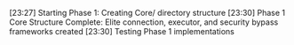 
[23:27] Starting Phase 1: Creating Core/ directory structure
[23:30] Phase 1 Core Structure Complete: Elite connection, executor, and security bypass frameworks created
[23:30] Testing Phase 1 implementations
